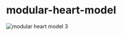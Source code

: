 # modular-heart-model

![modular heart model 3](https://github.com/tgh-apil/modular-heart-model/assets/84343976/9c7867ac-d7ae-46a9-98df-44e7366164bc)
